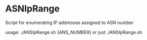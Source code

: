 # ASNIpRange
Script for enumerating IP addresses assigned to ASN number

usage: ./ANSIpRange.sh {ANS_NUMBER}
or just ./ANSIpRange.sh
